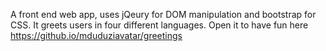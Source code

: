 A front end web app, uses jQeury for DOM manipulation and bootstrap for CSS. 
It greets users in four different languages.
Open it to have fun here https://github.io/mduduziavatar/greetings
